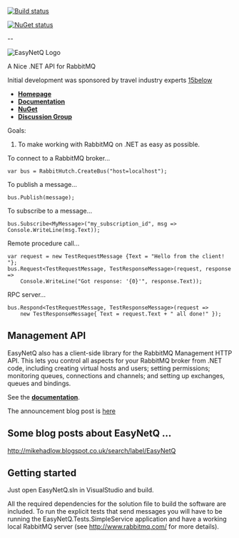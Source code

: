 [![Build status](https://ci.appveyor.com/api/projects/status/3k82vjb7ugg3okwt?svg=true)](https://ci.appveyor.com/project/EasyNetQ/easynetq)

[![NuGet status](https://img.shields.io/nuget/v/EasyNetQ.png?maxAge=3600)](https://www.nuget.org/packages/EasyNetQ)

--

![EasyNetQ Logo](https://github.com/EasyNetQ/EasyNetQ/wiki/images/logo_design_150.png)

A Nice .NET API for RabbitMQ

Initial development was sponsored by travel industry experts [15below](http://15below.com/)

* **[Homepage](http://easynetq.com)**
* **[Documentation](https://github.com/EasyNetQ/EasyNetQ/wiki/Introduction)**
* **[NuGet](http://www.nuget.org/packages/EasyNetQ)**
* **[Discussion Group](https://groups.google.com/group/easynetq)**

Goals:

1. To make working with RabbitMQ on .NET as easy as possible.

To connect to a RabbitMQ broker...

    var bus = RabbitHutch.CreateBus("host=localhost");

To publish a message...

    bus.Publish(message);

To subscribe to a message...

	bus.Subscribe<MyMessage>("my_subscription_id", msg => Console.WriteLine(msg.Text));

Remote procedure call...

    var request = new TestRequestMessage {Text = "Hello from the client! "};
    bus.Request<TestRequestMessage, TestResponseMessage>(request, response => 
        Console.WriteLine("Got response: '{0}'", response.Text));

RPC server...

    bus.Respond<TestRequestMessage, TestResponseMessage>(request => 
		new TestResponseMessage{ Text = request.Text + " all done!" });
	

## Management API

EasyNetQ also has a client-side library for the RabbitMQ Management HTTP API. This lets you control all aspects for your
RabbitMQ broker from .NET code, including creating virtual hosts and users; setting permissions; monitoring queues, 
connections and channels; and setting up exchanges, queues and bindings. 

See the **[documentation](https://github.com/EasyNetQ/EasyNetQ/wiki/Management-API-Introduction)**.

The announcement blog post is [here](http://mikehadlow.blogspot.co.uk/2012/11/a-c-net-client-proxy-for-rabbitmq.html)

## Some blog posts about EasyNetQ ...

http://mikehadlow.blogspot.co.uk/search/label/EasyNetQ

## Getting started

Just open EasyNetQ.sln in VisualStudio and build.

All the required dependencies for the solution file to build the software are included. To run the explicit tests that send messages you will have to be running the EasyNetQ.Tests.SimpleService application and have a working local RabbitMQ server (see http://www.rabbitmq.com/ for more details).

